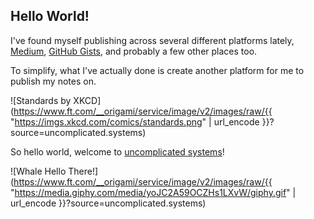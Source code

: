 ## Hello World!

I've found myself publishing across several different platforms lately, [Medium](https://medium.com/@samparkinson_), [GitHub Gists](https://gist.github.com/sjparkinson), and probably a few other places too.

To simplify, what I've actually done is create another platform for me to publish my notes on.

![Standards by XKCD](https://www.ft.com/__origami/service/image/v2/images/raw/{{ "https://imgs.xkcd.com/comics/standards.png" | url_encode }}?source=uncomplicated.systems)

So hello world, welcome to [uncomplicated systems](https://uncomplicated.systems)!

![Whale Hello There!](https://www.ft.com/__origami/service/image/v2/images/raw/{{ "https://media.giphy.com/media/yoJC2A59OCZHs1LXvW/giphy.gif" | url_encode }}?source=uncomplicated.systems)
